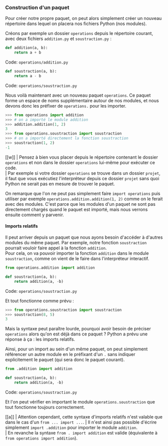 ### Construction d'un paquet

Pour créer notre propre paquet, on peut alors simplement créer un nouveau répertoire dans lequel on placera nos fichiers Python (nos modules).

Créons par exemple un dossier `operations` depuis le répertoire courant, avec deux fichiers `addition.py` et `soustraction.py` :

```python
def addition(a, b):
    return a + b
```
Code: `operations/addition.py`

```python
def soustraction(a, b):
    return a - b
```
Code: `operations/soustraction.py`

Nous voilà maintenant avec un nouveau paquet `operations`.
Ce paquet forme un espace de noms supplémentaire autour de nos modules, et nous devons donc les préfixer de `operations.` pour les importer.

```python
>>> from operations import addition
>>> # on a importé le module addition
>>> addition.addition(1, 2)
3
>>> from operations.soustraction import soustraction
>>> # on a importé directement la fonction soustraction
>>> soustraction(1, 2)
-1
```

[[w]]
| Pensez à bien vous placer depuis le répertoire contenant le dossier `operations` et non dans le dossier `operations` lui-même pour exécuter ce code.  
| Par exemple si votre dossier `operations` se trouve dans un dossier `projet`, il faut que vous exécutiez l'interpréteur depuis ce dossier `projet` sans quoi Python ne serait pas en mesure de trouver le paquet.

On remarque que l'on ne peut pas simplement faire `import operations` puis utiliser par exemple `operations.addition.addition(1, 2)` comme on le ferait avec des modules.
C'est parce que les modules d'un paquet ne sont pas directement chargés quand le paquet est importé, mais nous verrons ensuite comment y parvenir.

#### Imports relatifs

Il peut arriver depuis un paquet que nous ayons besoin d'accéder à d'autres modules du même paquet.
Par exemple, notre fonction `soustraction` pourrait vouloir faire appel à la fonction `addition`.  
Pour cela, on va pouvoir importer la fonction `addition` dans le module `soustraction`, comme on vient de le faire dans l'interpréteur interactif.

```python
from operations.addition import addition

def soustraction(a, b):
    return addition(a, -b)
```
Code: `operations/soustraction.py`

Et tout fonctionne comme prévu :

```python
>>> from operations.soustraction import soustraction
>>> soustraction(8, 5)
3
```

Mais la syntaxe peut paraître lourde, pourquoi avoir besoin de préciser `operations` alors qu'on est déjà dans ce paquet ?
Python a prévu une réponse à ça : les imports relatifs.

Ainsi, pour un import au sein d'un même paquet, on peut simplement référencer un autre module en le préfixant d'un `.` sans indiquer explicitement le paquet (qui sera donc le paquet courant).

```python
from .addition import addition

def soustraction(a, b):
    return addition(a, -b)
```
Code: `operations/soustraction.py`

Et l'on peut vérifier en important le module `operations.soustraction` que tout fonctionne toujours correctement.

[[a]]
| Attention cependant, cette syntaxe d'imports relatifs n'est valable que dans le cas d'un `from ... import ...`.
| Il n'est ainsi pas possible d'écrire simplement `import .addition` pour importer le module `addition`.  
| En revanche la syntaxe `from . import addition` est valide (équivalente à `from operations import addition`).
